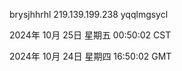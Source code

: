 brysjhhrhl 219.139.199.238 yqqlmgsycl

2024年 10月 25日 星期五 00:50:02 CST

2024年 10月 24日 星期四 16:50:02 GMT
